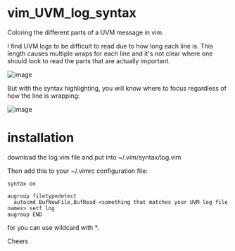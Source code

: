 # vim_UVM_log_syntax
Coloring the different parts of a UVM message in vim.


I find UVM logs to be difficult to read due to how long each line is. 
This length causes multiple wraps for each line and it's not clear where one should look to read the parts that are actually important.

![image](https://user-images.githubusercontent.com/22510874/176796330-a5091c9b-3b58-42fe-8a86-cf6cfc2b105e.png)

But with the syntax highlighting, you will know where to focus regardless of how the line is wrapping:

![image](https://user-images.githubusercontent.com/22510874/176796415-c2e51a4b-bd90-4d86-9b00-7346b5060177.png)


# installation
download the log.vim file and put into ~/.vim/syntax/log.vim

Then add this to your ~/.vimrc configuration file:

```
syntax on

augroup filetypedetect
  autocmd BufNewFile,BufRead <something that matches your UVM log file names> setf log 
augroup END
```
for <something that matches your UVM log file names> you can use wildcard with *.

  
Cheers
